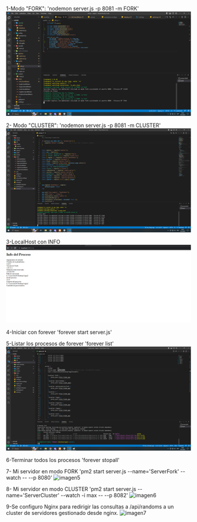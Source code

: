 1-Modo "FORK":
'nodemon server.js -p 8081 -m FORK'
![imagen1](https://raw.githubusercontent.com/belchus/proxy/master/docs/respuestas/consigna1.png)


2- Modo "CLUSTER":
'nodemon server.js -p 8081 -m CLUSTER'
![imagen2](https://raw.githubusercontent.com/belchus/proxy/master/docs/respuestas/cluster.png)

3-LocalHost con INFO
![imagen3](https://raw.githubusercontent.com/belchus/proxy/master/docs/respuestas/info.png)

4-Iniciar con forever
'forever start server.js'


5-Listar los procesos de forever
'forever list'
![imagen4](https://raw.githubusercontent.com/belchus/proxy/master/docs/respuestas/forever.png)

6-Terminar todos los procesos 
'forever stopall'

7- Mi servidor en modo FORK
'pm2 start server.js --name='ServerFork' --watch -- --p 8080'
![imagen5](https://raw.githubusercontent.com/belchus/proxy/master/docs/respuestas/serverFORK.png)

8- Mi servidor en modo CLUSTER
'pm2 start server.js --name='ServerCluster' --watch -i max -- --p 8082'
![imagen6](https://raw.githubusercontent.com/belchus/proxy/master/docs/respuestas/serverCLUSTER.png)

9-Se configuro Nginx para redirigir las consultas a /api/randoms a un cluster de servidores gestionado desde nginx. 
![imagen7](https://raw.githubusercontent.com/belchus/proxy/master/docs/respuestas/servernginx.png)
